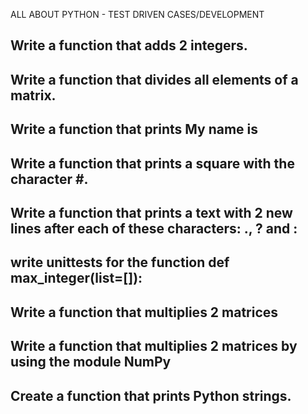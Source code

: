 ALL ABOUT PYTHON - TEST DRIVEN CASES/DEVELOPMENT

## Write a function that adds 2 integers.

## Write a function that divides all elements of a matrix.

## Write a function that prints My name is <first name> <last name>

## Write a function that prints a square with the character #.

## Write a function that prints a text with 2 new lines after each of these characters: ., ? and :

## write unittests for the function def max_integer(list=[]):

## Write a function that multiplies 2 matrices

## Write a function that multiplies 2 matrices by using the module NumPy

## Create a function that prints Python strings.
